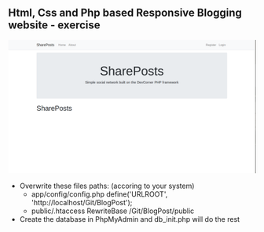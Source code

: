 Html, Css and Php based Responsive Blogging website - exercise
---

![BlogPost](https://github.com/r4nd3l/BlogPost/blob/master/public/img/sample.png)


- Overwrite these files paths: (accoring to your system)
  - app/config/config.php
      define('URLROOT', 'http://localhost/Git/BlogPost');
  - public/.htaccess
      RewriteBase /Git/BlogPost/public
- Create the database in PhpMyAdmin and db_init.php will do the rest
